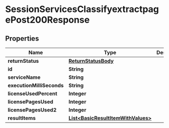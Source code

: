 

# SessionServicesClassifyextractpagePost200Response


## Properties

| Name | Type | Description | Notes |
|------------ | ------------- | ------------- | -------------|
|**returnStatus** | [**ReturnStatusBody**](ReturnStatusBody.md) |  |  [optional] |
|**id** | **String** |  |  [optional] |
|**serviceName** | **String** |  |  [optional] |
|**executionMilliSeconds** | **String** |  |  [optional] |
|**licenseUsedPercent** | **Integer** |  |  [optional] |
|**licensePagesUsed** | **Integer** |  |  [optional] |
|**licensePagesUsed2** | **Integer** |  |  [optional] |
|**resultItems** | [**List&lt;BasicResultItemWithValues&gt;**](BasicResultItemWithValues.md) |  |  [optional] |



